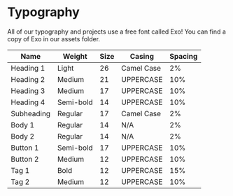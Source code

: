 # Typography

All of our typography and projects use a free font called Exo! You can find a copy of Exo in our assets folder. 

| Name | Weight | Size | Casing | Spacing |
|------|--------|------|--------|---------|
|  Heading 1    |    Light    |   26   |    Camel Case    |    2%     |
|  Heading 2    |   Medium     |   21   |   UPPERCASE     |     10%    |
|  Heading 3    |   Medium     |   17   |   UPPERCASE     |    10%     |
|  Heading 4    |   Semi-bold     |   14   |    UPPERCASE    |   10%      |
|  Subheading    |  Regular      |   17   |    Camel Case    |    2%     |
|  Body 1    |   Regular     |   14   |    N/A    |    2%     |
|  Body 2    |   Regular     |   14   |    N/A    |    2%     |
|  Button 1    |   Semi-bold      |  17    |   UPPERCASE     |   10%      |
|  Button 2    |   Medium     |   12   |   UPPERCASE     |    10%     |
|  Tag 1    |    Bold    |   12   |   UPPERCASE     |    15%     |
|  Tag 2|   Medium     |  12    |  UPPERCASE      |   10%      |

